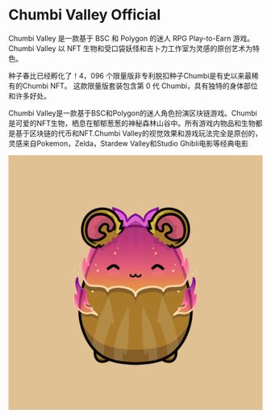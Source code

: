 # Chumbi Valley Official

Chumbi Valley 是一款基于 BSC 和 Polygon 的迷人 RPG Play-to-Earn 游戏。 Chumbi Valley 以 NFT 生物和受口袋妖怪和吉卜力工作室为灵感的原创艺术为特色。

种子春比已经孵化了！4，096 个限量版非专利脱扣种子Chumbi是有史以来最稀有的Chumbi NFT。
这款限量版套装包含第 0 代 Chumbi，具有独特的身体部位和许多好处。

Chumbi Valley是一款基于BSC和Polygon的迷人角色扮演区块链游戏。Chumbi是可爱的NFT生物，栖息在郁郁葱葱的神秘森林山谷中。所有游戏内物品和生物都是基于区块链的代币和NFT.Chumbi Valley的视觉效果和游戏玩法完全是原创的，灵感来自Pokemon，Zelda，Stardew Valley和Studio Ghibli电影等经典电影

![nft](unnamed.png)
